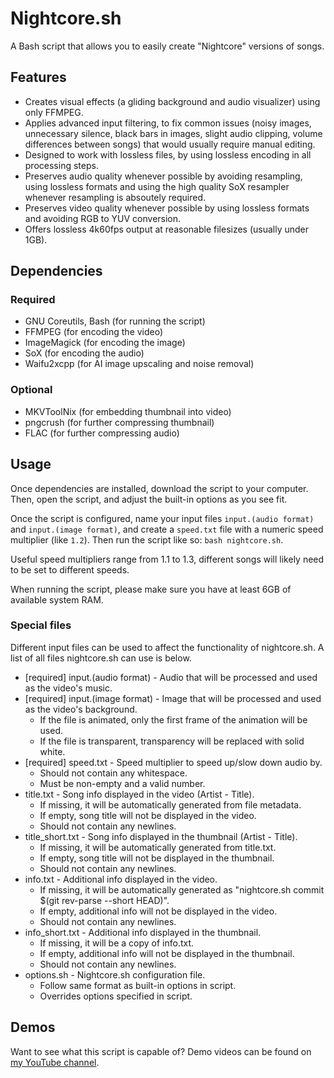 # Nightcore.sh
A Bash script that allows you to easily create "Nightcore" versions of songs.

## Features
- Creates visual effects (a gliding background and audio visualizer) using only FFMPEG.
- Applies advanced input filtering, to fix common issues (noisy images, unnecessary silence, black bars in images, slight audio clipping, volume differences between songs) that would usually require manual editing.
- Designed to work with lossless files, by using lossless encoding in all processing steps.
- Preserves audio quality whenever possible by avoiding resampling, using lossless formats and using the high quality SoX resampler whenever resampling is absoutely required.
- Preserves video quality whenever possible by using lossless formats and avoiding RGB to YUV conversion.
- Offers lossless 4k60fps output at reasonable filesizes (usually under 1GB).

## Dependencies
### Required
- GNU Coreutils, Bash (for running the script)
- FFMPEG (for encoding the video)
- ImageMagick (for encoding the image)
- SoX (for encoding the audio)
- Waifu2xcpp (for AI image upscaling and noise removal)
### Optional
- MKVToolNix (for embedding thumbnail into video)
- pngcrush (for further compressing thumbnail)
- FLAC (for further compressing audio)

## Usage
Once dependencies are installed, download the script to your computer. Then, open the script, and adjust the built-in options as you see fit.

Once the script is configured, name your input files `input.(audio format)` and `input.(image format)`, and create a `speed.txt` file with a numeric speed multiplier (like `1.2`). Then run the script like so: `bash nightcore.sh`.

Useful speed multipliers range from 1.1 to 1.3, different songs will likely need to be set to different speeds.

When running the script, please make sure you have at least 6GB of available system RAM.

### Special files
Different input files can be used to affect the functionality of nightcore.sh. A list of all files nightcore.sh can use is below.
- \[required\] input.(audio format) - Audio that will be processed and used as the video's music.
- \[required\] input.(image format) - Image that will be processed and used as the video's background.
  - If the file is animated, only the first frame of the animation will be used.
  - If the file is transparent, transparency will be replaced with solid white.
- \[required\] speed.txt - Speed multiplier to speed up/slow down audio by.
  - Should not contain any whitespace.
  - Must be non-empty and a valid number.
- title.txt - Song info displayed in the video (Artist - Title).
  - If missing, it will be automatically generated from file metadata.
  - If empty, song title will not be displayed in the video.
  - Should not contain any newlines.
- title_short.txt - Song info displayed in the thumbnail (Artist - Title).
  - If missing, it will be automatically generated from title.txt.
  - If empty, song title will not be displayed in the thumbnail.
  - Should not contain any newlines.
- info.txt - Additional info displayed in the video.
  - If missing, it will be automatically generated as "nightcore.sh commit $(git rev-parse --short HEAD)".
  - If empty, additional info will not be displayed in the video.
  - Should not contain any newlines.
- info_short.txt - Additional info displayed in the thumbnail.
  - If missing, it will be a copy of info.txt.
  - If empty, additional info will not be displayed in the thumbnail.
  - Should not contain any newlines.
- options.sh - Nightcore.sh configuration file.
  - Follow same format as built-in options in script.
  - Overrides options specified in script.

## Demos
Want to see what this script is capable of? Demo videos can be found on [my YouTube channel](https://www.youtube.com/channel/UCbgvvnk-Tb_ixyj7UDWnXaQ).
